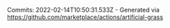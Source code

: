 Commits: 2022-02-14T10:50:31.533Z - Generated via https://github.com/marketplace/actions/artificial-grass
<br>
